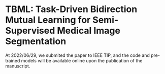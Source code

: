 # TBML: Task-Driven Bidirection Mutual Learning for Semi-Supervised Medical Image Segmentation
At 2022/06/29, we submited the paper to IEEE TIP, and the code and pre-trained models will be available online upon the publication of the manuscript.
